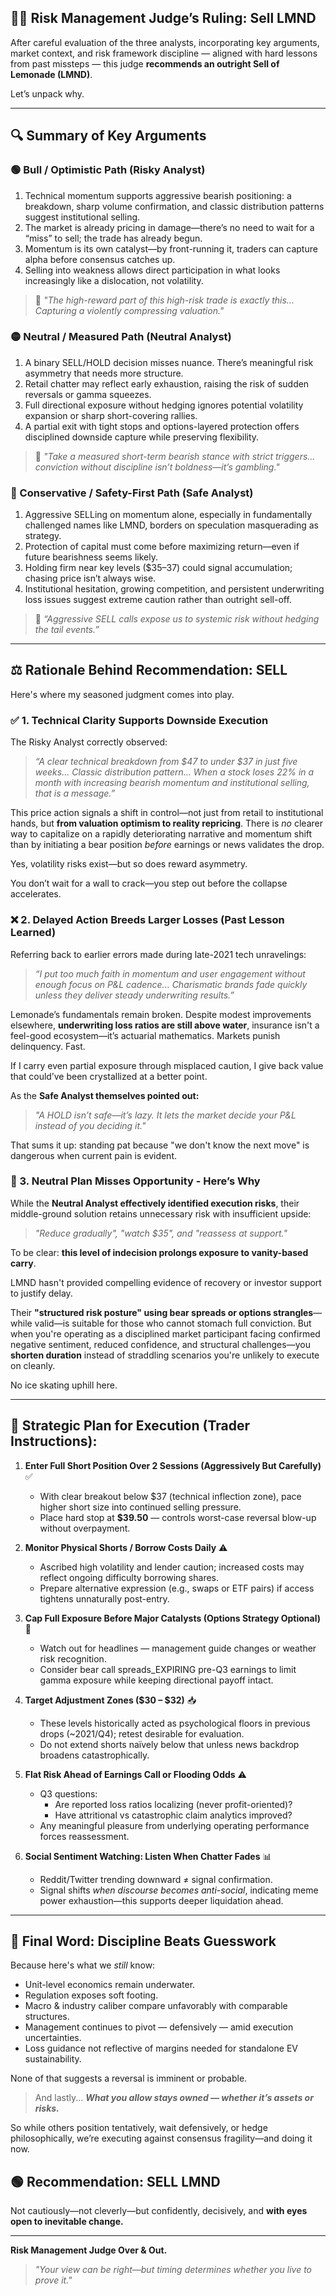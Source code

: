 ## 🧑‍⚖️ Risk Management Judge’s Ruling: **Sell LMND**  

After careful evaluation of the three analysts, incorporating key arguments, market context, and risk framework discipline — aligned with hard lessons from past missteps — this judge **recommends an outright Sell of Lemonade (LMND)**.

Let’s unpack why.

---

## 🔍 Summary of Key Arguments

### 🟢 Bull / Optimistic Path (Risky Analyst)  
1. Technical momentum supports aggressive bearish positioning: a breakdown, sharp volume confirmation, and classic distribution patterns suggest institutional selling.
2. The market is already pricing in damage—there’s no need to wait for a “miss” to sell; the trade has already begun.
3. Momentum is its own catalyst—by front-running it, traders can capture alpha before consensus catches up.
4. Selling into weakness allows direct participation in what looks increasingly like a dislocation, not volatility.

> 🧾 *"The high-reward part of this high-risk trade is exactly this... Capturing a violently compressing valuation."*

### 🟡 Neutral / Measured Path (Neutral Analyst)  
1. A binary SELL/HOLD decision misses nuance. There’s meaningful risk asymmetry that needs more structure.
2. Retail chatter may reflect early exhaustion, raising the risk of sudden reversals or gamma squeezes.
3. Full directional exposure without hedging ignores potential volatility expansion or sharp short-covering rallies.
4. A partial exit with tight stops and options-layered protection offers disciplined downside capture while preserving flexibility.

> 🧾 *"Take a measured short-term bearish stance with strict triggers... conviction without discipline isn’t boldness—it’s gambling."*

### 🔴 Conservative / Safety-First Path (Safe Analyst)  
1. Aggressive SELLing on momentum alone, especially in fundamentally challenged names like LMND, borders on speculation masquerading as strategy.
2. Protection of capital must come before maximizing return—even if future bearishness seems likely.
3. Holding firm near key levels ($35–37) could signal accumulation; chasing price isn’t always wise.
4. Institutional hesitation, growing competition, and persistent underwriting loss issues suggest extreme caution rather than outright sell-off.

> 🧾 *“Aggressive SELL calls expose us to systemic risk without hedging the tail events.”*

---

## ⚖️ Rationale Behind Recommendation: **SELL**

Here's where my seasoned judgment comes into play.

### ✅ 1. **Technical Clarity Supports Downside Execution**
The Risky Analyst correctly observed:
> *“A clear technical breakdown from $47 to under $37 in just five weeks... Classic distribution pattern... When a stock loses 22% in a month with increasing bearish momentum and institutional selling, that *is* a message.”*

This price action signals a shift in control—not just from retail to institutional hands, but **from valuation optimism to reality repricing**. There is *no* clearer way to capitalize on a rapidly deteriorating narrative and momentum shift than by initiating a bear position *before* earnings or news validates the drop.

Yes, volatility risks exist—but so does reward asymmetry.

You don’t wait for a wall to crack—you step out before the collapse accelerates.

### ❌ 2. **Delayed Action Breeds Larger Losses (Past Lesson Learned)**
Referring back to earlier errors made during late-2021 tech unravelings:
> *“I put too much faith in momentum and user engagement without enough focus on P&L cadence... Charismatic brands fade quickly unless they deliver steady underwriting results.”*

Lemonade’s fundamentals remain broken. Despite modest improvements elsewhere, **underwriting loss ratios are still above water**, insurance isn't a feel-good ecosystem—it’s actuarial mathematics. Markets punish delinquency. Fast.

If I carry even partial exposure through misplaced caution, I give back value that could’ve been crystallized at a better point.

As the **Safe Analyst themselves pointed out:**
> *"A HOLD isn’t safe—it’s lazy. It lets the market decide your P&L instead of you deciding it."*

That sums it up: standing pat because "we don't know the next move" is dangerous when current pain is evident.

### 🔄 3. **Neutral Plan Misses Opportunity - Here’s Why**
While the **Neutral Analyst effectively identified execution risks**, their middle-ground solution retains unnecessary risk with insufficient upside:
> *"Reduce gradually", "watch $35", and "reassess at support."*

To be clear: **this level of indecision prolongs exposure to vanity-based carry**.

LMND hasn't provided compelling evidence of recovery or investor support to justify delay.

Their **"structured risk posture" using bear spreads or options strangles**—while valid—is suitable for those who cannot stomach full conviction. But when you're operating as a disciplined market participant facing confirmed negative sentiment, reduced confidence, and structural challenges—you **shorten duration** instead of straddling scenarios you're unlikely to execute on cleanly.

No ice skating uphill here.

---

## 📌 Strategic Plan for Execution (Trader Instructions):

1. **Enter Full Short Position Over 2 Sessions (Aggressively But Carefully)** ✅  
   - With clear breakout below $37 (technical inflection zone), pace higher short size into continued selling pressure.
   - Place hard stop at **$39.50** — controls worst-case reversal blow-up without overpayment.

2. **Monitor Physical Shorts / Borrow Costs Daily** ⚠️  
   - Ascribed high volatility and lender caution; increased costs may reflect ongoing difficulty borrowing shares.
   - Prepare alternative expression (e.g., swaps or ETF pairs) if access tightens unnaturally post-entry.

3. **Cap Full Exposure Before Major Catalysts (Options Strategy Optional)** 💼  
   - Watch out for headlines — management guide changes or weather risk recognition.
   - Consider bear call spreads_EXPIRING pre-Q3 earnings to limit gamma exposure while keeping directional payoff intact.

4. **Target Adjustment Zones ($30 – $32)** 📥  
   - These levels historically acted as psychological floors in previous drops (~2021/Q4); retest desirable for evaluation.
   - Do not extend shorts naïvely below that unless news backdrop broadens catastrophically.

5. **Flat Risk Ahead of Earnings Call or Flooding Odds** ⚠️  
   - Q3 questions:
     - Are reported loss ratios localizing (never profit-oriented)?
     - Have attritional vs catastrophic claim analytics improved?
   - Any meaningful pleasure from underlying operating performance forces reassessment.

6. **Social Sentiment Watching: Listen When Chatter Fades** 📊  
   - Reddit/Twitter trending downward ≠ signal confirmation.
   - Signal shifts *when discourse becomes anti-social*, indicating meme power exhaustion—this supports deeper liquidation ahead.

---

## 🧠 Final Word: Discipline Beats Guesswork

Because here's what we *still* know:
- Unit-level economics remain underwater.
- Regulation exposes soft footing.
- Macro & industry caliber compare unfavorably with comparable structures.
- Management continues to pivot — defensively — amid execution uncertainties.
- Loss guidance not reflective of margins needed for standalone EV sustainability.

None of that suggests a reversal is imminent or probable.

> And lastly...
> ***What you allow stays owned — whether it’s assets or risks.***

So while others position tentatively, wait defensively, or hedge philosophically, we’re executing against consensus fragility—and doing it now.

## 🟢 Recommendation: **SELL LMND**  
Not cautiously—not cleverly—but confidently, decisively, and **with eyes open to inevitable change.**

--- 

**Risk Management Judge Over & Out.**  
> *"Your view can be right—but timing determines whether you live to prove it."*